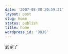 ```yaml
---
date: '2007-08-08 20:59:21'
layout: post
slug: home
status: publish
title: home
wordpress_id: '9836'
---
```


到家了

